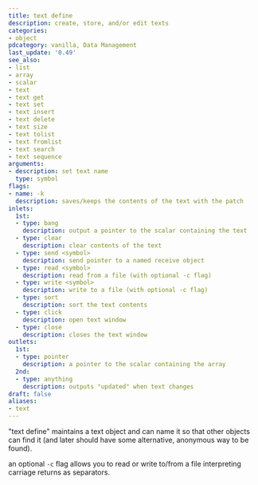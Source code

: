 ```yaml
---
title: text define
description: create, store, and/or edit texts
categories:
- object
pdcategory: vanilla, Data Management
last_update: '0.49'
see_also:
- list
- array
- scalar
- text
- text get
- text set
- text insert
- text delete
- text size
- text tolist
- text fromlist
- text search
- text sequence
arguments:
- description: set text name
  type: symbol
flags:
- name: -k
  description: saves/keeps the contents of the text with the patch
inlets:
  1st:
  - type: bang
    description: output a pointer to the scalar containing the text
  - type: clear
    description: clear contents of the text
  - type: send <symbol>
    description: send pointer to a named receive object
  - type: read <symbol>
    description: read from a file (with optional -c flag)
  - type: write <symbol>
    description: write to a file (with optional -c flag)
  - type: sort
    description: sort the text contents
  - type: click
    description: open text window
  - type: close
    description: closes the text window
outlets:
  1st:
  - type: pointer
    description: a pointer to the scalar containing the array
  2nd:
  - type: anything
    description: outputs "updated" when text changes
draft: false
aliases:
- text
---
```

"text define" maintains a text object and can name it so that other objects can find it (and later should have some alternative, anonymous way to be found).

an optional `-c` flag allows you to read or write to/from a file interpreting carriage returns as separators.

